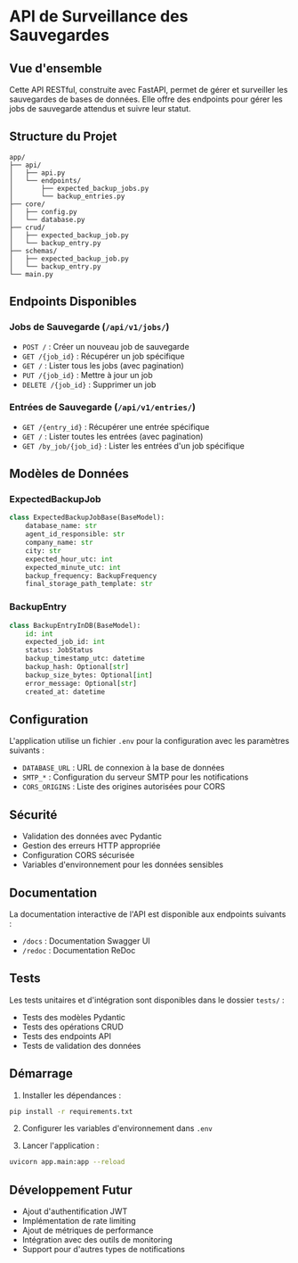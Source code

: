 # API de Surveillance des Sauvegardes

## Vue d'ensemble

Cette API RESTful, construite avec FastAPI, permet de gérer et surveiller les sauvegardes de bases de données. Elle offre des endpoints pour gérer les jobs de sauvegarde attendus et suivre leur statut.

## Structure du Projet

```
app/
├── api/
│   ├── api.py
│   └── endpoints/
│       ├── expected_backup_jobs.py
│       └── backup_entries.py
├── core/
│   ├── config.py
│   └── database.py
├── crud/
│   ├── expected_backup_job.py
│   └── backup_entry.py
├── schemas/
│   ├── expected_backup_job.py
│   └── backup_entry.py
└── main.py
```

## Endpoints Disponibles

### Jobs de Sauvegarde (`/api/v1/jobs/`)

- `POST /` : Créer un nouveau job de sauvegarde
- `GET /{job_id}` : Récupérer un job spécifique
- `GET /` : Lister tous les jobs (avec pagination)
- `PUT /{job_id}` : Mettre à jour un job
- `DELETE /{job_id}` : Supprimer un job

### Entrées de Sauvegarde (`/api/v1/entries/`)

- `GET /{entry_id}` : Récupérer une entrée spécifique
- `GET /` : Lister toutes les entrées (avec pagination)
- `GET /by_job/{job_id}` : Lister les entrées d'un job spécifique

## Modèles de Données

### ExpectedBackupJob

```python
class ExpectedBackupJobBase(BaseModel):
    database_name: str
    agent_id_responsible: str
    company_name: str
    city: str
    expected_hour_utc: int
    expected_minute_utc: int
    backup_frequency: BackupFrequency
    final_storage_path_template: str
```

### BackupEntry

```python
class BackupEntryInDB(BaseModel):
    id: int
    expected_job_id: int
    status: JobStatus
    backup_timestamp_utc: datetime
    backup_hash: Optional[str]
    backup_size_bytes: Optional[int]
    error_message: Optional[str]
    created_at: datetime
```

## Configuration

L'application utilise un fichier `.env` pour la configuration avec les paramètres suivants :

- `DATABASE_URL` : URL de connexion à la base de données
- `SMTP_*` : Configuration du serveur SMTP pour les notifications
- `CORS_ORIGINS` : Liste des origines autorisées pour CORS

## Sécurité

- Validation des données avec Pydantic
- Gestion des erreurs HTTP appropriée
- Configuration CORS sécurisée
- Variables d'environnement pour les données sensibles

## Documentation

La documentation interactive de l'API est disponible aux endpoints suivants :
- `/docs` : Documentation Swagger UI
- `/redoc` : Documentation ReDoc

## Tests

Les tests unitaires et d'intégration sont disponibles dans le dossier `tests/` :
- Tests des modèles Pydantic
- Tests des opérations CRUD
- Tests des endpoints API
- Tests de validation des données

## Démarrage

1. Installer les dépendances :
```bash
pip install -r requirements.txt
```

2. Configurer les variables d'environnement dans `.env`

3. Lancer l'application :
```bash
uvicorn app.main:app --reload
```

## Développement Futur

- Ajout d'authentification JWT
- Implémentation de rate limiting
- Ajout de métriques de performance
- Intégration avec des outils de monitoring
- Support pour d'autres types de notifications 